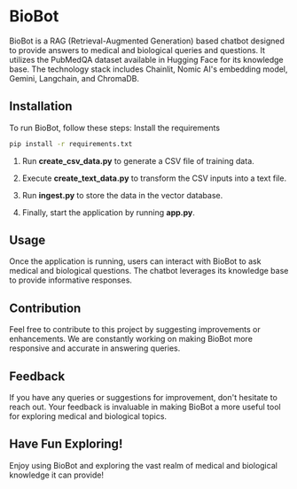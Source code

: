 BioBot
======

BioBot is a RAG (Retrieval-Augmented Generation) based chatbot designed to provide answers to medical and biological queries and questions. It utilizes the PubMedQA dataset available in Hugging Face for its knowledge base. The technology stack includes Chainlit, Nomic AI's embedding model, Gemini, Langchain, and ChromaDB.

Installation
------------

To run BioBot, follow these steps:
Install the requirements
```bash
pip install -r requirements.txt
```
    
1.  Run **create\_csv\_data.py** to generate a CSV file of training data.
    
2.  Execute **create\_text\_data.py** to transform the CSV inputs into a text file.
    
3.  Run **ingest.py** to store the data in the vector database.
    
4.  Finally, start the application by running **app.py**.
    

Usage
-----

Once the application is running, users can interact with BioBot to ask medical and biological questions. The chatbot leverages its knowledge base to provide informative responses.

Contribution
------------

Feel free to contribute to this project by suggesting improvements or enhancements. We are constantly working on making BioBot more responsive and accurate in answering queries.

Feedback
--------

If you have any queries or suggestions for improvement, don't hesitate to reach out. Your feedback is invaluable in making BioBot a more useful tool for exploring medical and biological topics.

Have Fun Exploring!
-------------------

Enjoy using BioBot and exploring the vast realm of medical and biological knowledge it can provide!
